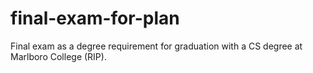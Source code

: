 # final-exam-for-plan
Final exam as a degree requirement for graduation with a CS degree at Marlboro College (RIP).
